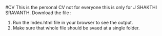 #CV This is the personal CV not for everyone this is only for J SHAKTHI SRAVANTH.
Download the file :
1. Run the Index.html file in your browser to see the output.
2. Make sure that whole file should be svaed at a single folder.
